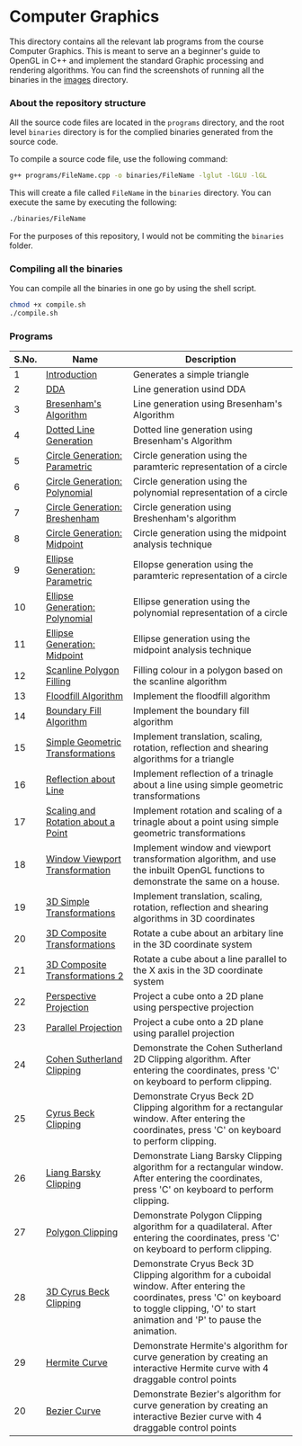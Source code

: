 # Computer Graphics

This directory contains all the relevant lab programs from the course Computer Graphics. This is meant to serve an a beginner's guide to OpenGL in C++ and implement the standard Graphic processing and rendering algorithms. You can find the screenshots of running all the binaries in the [images](./images/) directory.

### About the repository structure

All the source code files are located in the `programs` directory, and the root level `binaries` directory is for the complied binaries generated from the source code.

To compile a source code file, use the following command:

```bash
g++ programs/FileName.cpp -o binaries/FileName -lglut -lGLU -lGL
```

This will create a file called `FileName` in the `binaries` directory. You can execute the same by executing the following:

```bash
./binaries/FileName
```

For the purposes of this repository, I would not be commiting the `binaries` folder.

### Compiling all the binaries

You can compile all the binaries in one go by using the shell script.

```bash
chmod +x compile.sh
./compile.sh
```

### Programs

| S.No. | Name                                                                                    | Description                                                                                                                                                                                          |
| ----- | --------------------------------------------------------------------------------------- | ---------------------------------------------------------------------------------------------------------------------------------------------------------------------------------------------------- |
| 1     | [Introduction](./programs/01-Intro.cpp)                                                 | Generates a simple triangle                                                                                                                                                                          |
| 2     | [DDA](./programs/02-LineUsingDDA.cpp)                                                   | Line generation usind DDA                                                                                                                                                                            |
| 3     | [Bresenham's Algorithm](./programs/03-Bresenham.cpp)                                    | Line generation using Bresenham's Algorithm                                                                                                                                                          |
| 4     | [Dotted Line Generation](./programs/04-DashedLine.cpp)                                  | Dotted line generation using Bresenham's Algorithm                                                                                                                                                   |
| 5     | [Circle Generation: Parametric](./programs/05-CircleParametric.cpp)                     | Circle generation using the paramteric representation of a circle                                                                                                                                    |
| 6     | [Circle Generation: Polynomial](./programs/06-CirclePolynomial.cpp)                     | Circle generation using the polynomial representation of a circle                                                                                                                                    |
| 7     | [Circle Generation: Breshenham](./programs/07-CircleBreshenham.cpp)                     | Circle generation using Breshenham's algorithm                                                                                                                                                       |
| 8     | [Circle Generation: Midpoint](./programs/08-CircleMidpoint.cpp)                         | Circle generation using the midpoint analysis technique                                                                                                                                              |
| 9     | [Ellipse Generation: Parametric](./programs/09-EllipseParametric.cpp)                   | Ellopse generation using the paramteric representation of a circle                                                                                                                                   |
| 10    | [Ellipse Generation: Polynomial](./programs/10-EllipsePolynomial.cpp)                   | Ellipse generation using the polynomial representation of a circle                                                                                                                                   |
| 11    | [Ellipse Generation: Midpoint](./programs/11-EllipseMidpoint.cpp)                       | Ellipse generation using the midpoint analysis technique                                                                                                                                             |
| 12    | [Scanline Polygon Filling](./programs/12-ScanlinePolygon.cpp)                           | Filling colour in a polygon based on the scanline algorithm                                                                                                                                          |
| 13    | [Floodfill Algorithm](./programs/13-Floodfill.cpp)                                      | Implement the floodfill algorithm                                                                                                                                                                    |
| 14    | [Boundary Fill Algorithm](./programs/14-BoundaryFill.cpp)                               | Implement the boundary fill algorithm                                                                                                                                                                |
| 15    | [Simple Geometric Transformations](./programs/15-SimpleTransformations.cpp)             | Implement translation, scaling, rotation, reflection and shearing algorithms for a triangle                                                                                                          |
| 16    | [Reflection about Line](./programs/16-ReflectAboutLine.cpp)                             | Implement reflection of a trinagle about a line using simple geometric transformations                                                                                                               |
| 17    | [Scaling and Rotation about a Point](./programs/17-ScaleAndRotateAboutPoint%20copy.cpp) | Implement rotation and scaling of a trinagle about a point using simple geometric transformations                                                                                                    |
| 18    | [Window Viewport Transformation](./programs/18-WindowViewportTransformation.cpp)        | Implement window and viewport transformation algorithm, and use the inbuilt OpenGL functions to demonstrate the same on a house.                                                                     |
| 19    | [3D Simple Transformations](./programs/19-3DTransformations.cpp)                        | Implement translation, scaling, rotation, reflection and shearing algorithms in 3D coordinates                                                                                                       |
| 20    | [3D Composite Transformations](./programs/20-3DReflectAboutLine.cpp)                    | Rotate a cube about an arbitary line in the 3D coordinate system                                                                                                                                     |
| 21    | [3D Composite Transformations 2](./programs/21-ReflectAboutLineParallelToXAxis.cpp)     | Rotate a cube about a line parallel to the X axis in the 3D coordinate system                                                                                                                        |
| 22    | [Perspective Projection](./programs/22-PerspectiveProjection.cpp)                       | Project a cube onto a 2D plane using perspective projection                                                                                                                                          |
| 23    | [Parallel Projection](./programs/22-PerspectiveProjection.cpp)                          | Project a cube onto a 2D plane using parallel projection                                                                                                                                             |
| 24    | [Cohen Sutherland Clipping](./programs/24-CohenSutherland.cpp)                          | Demonstrate the Cohen Sutherland 2D Clipping algorithm. After entering the coordinates, press 'C' on keyboard to perform clipping.                                                                   |
| 25    | [Cyrus Beck Clipping](./programs/25-CyrusBeck.cpp)                                      | Demonstrate Cryus Beck 2D Clipping algorithm for a rectangular window. After entering the coordinates, press 'C' on keyboard to perform clipping.                                                    |
| 26    | [Liang Barsky Clipping](./programs/26-LiangBarsky.cpp)                                  | Demonstrate Liang Barsky Clipping algorithm for a rectangular window. After entering the coordinates, press 'C' on keyboard to perform clipping.                                                     |
| 27    | [Polygon Clipping](./programs/27-PolygonClipping.cpp)                                   | Demonstrate Polygon Clipping algorithm for a quadilateral. After entering the coordinates, press 'C' on keyboard to perform clipping.                                                                |
| 28    | [3D Cyrus Beck Clipping](./programs/28-3DCyrusBeck.cpp)                                 | Demonstrate Cryus Beck 3D Clipping algorithm for a cuboidal window. After entering the coordinates, press 'C' on keyboard to toggle clipping, 'O' to start animation and 'P' to pause the animation. |
| 29    | [Hermite Curve](./programs/29-HermiteCurve.cpp)                                         | Demonstrate Hermite's algorithm for curve generation by creating an interactive Hermite curve with 4 draggable control points                                                                        |
| 20    | [Bezier Curve](./programs/30-BezierCurve.cpp)                                           | Demonstrate Bezier's algorithm for curve generation by creating an interactive Bezier curve with 4 draggable control points                                                                          |
